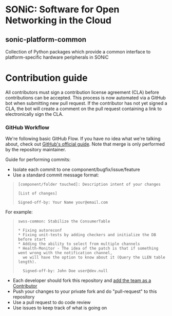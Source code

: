 # SONiC: Software for Open Networking in the Cloud

## sonic-platform-common

Collection of Python packages which provide a common interface to platform-specific hardware peripherals in SONiC

# Contribution guide

All contributors must sign a contribution license agreement (CLA) before contributions can be accepted. This process is now automated via a GitHub bot when submitting new pull request. If the contributor has not yet signed a CLA, the bot will create a comment on the pull request containing a link to electronically sign the CLA.

### GitHub Workflow

We're following basic GitHub Flow. If you have no idea what we're talking about, check out [GitHub's official guide](https://guides.github.com/introduction/flow/). Note that merge is only performed by the repository maintainer.

Guide for performing commits:

* Isolate each commit to one component/bugfix/issue/feature
* Use a standard commit message format:

>     [component/folder touched]: Description intent of your changes
> 
>     [List of changes]
>     
> 	  Signed-off-by: Your Name your@email.com
    
For example:

>     swss-common: Stabilize the ConsumerTable
>     
>     * Fixing autoreconf
>     * Fixing unit-tests by adding checkers and initialize the DB before start
>     * Adding the ability to select from multiple channels
>     * Health-Monitor - The idea of the patch is that if something went wrong with the notification channel, 
>       we will have the option to know about it (Query the LLEN table length).
>       
>       Signed-off-by: John Doe user@dev.null


* Each developer should fork this repository and [add the team as a Contributor](https://help.github.com/articles/adding-collaborators-to-a-personal-repository)
* Push your changes to your private fork and do "pull-request" to this repository
* Use a pull request to do code review
* Use issues to keep track of what is going on
